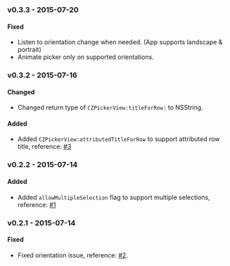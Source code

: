### v0.3.3 - 2015-07-20
#### Fixed
- Listen to orientation change when needed. (App supports landscape & portrait)
- Animate picker only on supported orientations.

### v0.3.2 - 2015-07-16
#### Changed
- Changed return type of ```CZPickerView:titleForRow:``` to NSString.

#### Added
- Added ```CZPickerView:attributedTitleForRow``` to support attributed row title, reference: [#3](https://github.com/chenzeyu/CZPicker/issues/3)

### v0.2.2 - 2015-07-14
#### Added
- Added ```allowMultipleSelection``` flag to support multiple selections, reference: [#1](https://github.com/chenzeyu/CZPicker/issues/1)

### v0.2.1 - 2015-07-14
#### Fixed
- Fixed orientation issue, reference: [#2](https://github.com/chenzeyu/CZPicker/issues/2).
